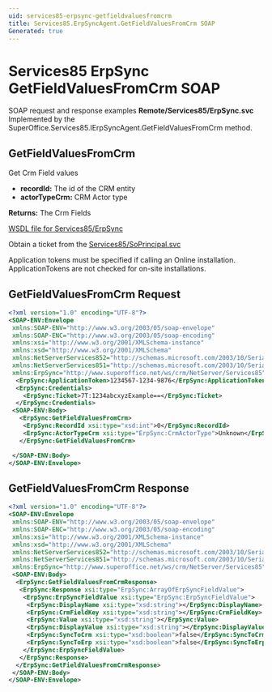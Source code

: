 ```yaml
---
uid: services85-erpsync-getfieldvaluesfromcrm
title: Services85.ErpSyncAgent.GetFieldValuesFromCrm SOAP
Generated: true
---
```


# Services85 ErpSync GetFieldValuesFromCrm SOAP

SOAP request and response examples **Remote/Services85/ErpSync.svc**
Implemented by the <see cref="M:SuperOffice.Services85.IErpSyncAgent.GetFieldValuesFromCrm">SuperOffice.Services85.IErpSyncAgent.GetFieldValuesFromCrm</see> method.

## GetFieldValuesFromCrm

Get Crm Field values

* **recordId:** The id of the CRM entity
* **actorTypeCrm:** CRM Actor type

**Returns:** The Crm Fields


[WSDL file for Services85/ErpSync](../Services85-ErpSync.md)

Obtain a ticket from the [Services85/SoPrincipal.svc](../SoPrincipal/SoPrincipal.md)

Application tokens must be specified if calling an Online installation. ApplicationTokens are not checked for on-site installations.

## GetFieldValuesFromCrm Request

```xml
<?xml version="1.0" encoding="UTF-8"?>
<SOAP-ENV:Envelope
 xmlns:SOAP-ENV="http://www.w3.org/2003/05/soap-envelope"
 xmlns:SOAP-ENC="http://www.w3.org/2003/05/soap-encoding"
 xmlns:xsi="http://www.w3.org/2001/XMLSchema-instance"
 xmlns:xsd="http://www.w3.org/2001/XMLSchema"
 xmlns:NetServerServices852="http://schemas.microsoft.com/2003/10/Serialization/Arrays"
 xmlns:NetServerServices851="http://schemas.microsoft.com/2003/10/Serialization/"
 xmlns:ErpSync="http://www.superoffice.net/ws/crm/NetServer/Services85">
  <ErpSync:ApplicationToken>1234567-1234-9876</ErpSync:ApplicationToken>
  <ErpSync:Credentials>
    <ErpSync:Ticket>7T:1234abcxyzExample==</ErpSync:Ticket>
  </ErpSync:Credentials>
 <SOAP-ENV:Body>
   <ErpSync:GetFieldValuesFromCrm>
    <ErpSync:RecordId xsi:type="xsd:int">0</ErpSync:RecordId>
    <ErpSync:ActorTypeCrm xsi:type="ErpSync:CrmActorType">Unknown</ErpSync:ActorTypeCrm>
   </ErpSync:GetFieldValuesFromCrm>

 </SOAP-ENV:Body>
</SOAP-ENV:Envelope>

```


## GetFieldValuesFromCrm Response

```xml
<?xml version="1.0" encoding="UTF-8"?>
<SOAP-ENV:Envelope
 xmlns:SOAP-ENV="http://www.w3.org/2003/05/soap-envelope"
 xmlns:SOAP-ENC="http://www.w3.org/2003/05/soap-encoding"
 xmlns:xsi="http://www.w3.org/2001/XMLSchema-instance"
 xmlns:xsd="http://www.w3.org/2001/XMLSchema"
 xmlns:NetServerServices852="http://schemas.microsoft.com/2003/10/Serialization/Arrays"
 xmlns:NetServerServices851="http://schemas.microsoft.com/2003/10/Serialization/"
 xmlns:ErpSync="http://www.superoffice.net/ws/crm/NetServer/Services85">
 <SOAP-ENV:Body>
  <ErpSync:GetFieldValuesFromCrmResponse>
   <ErpSync:Response xsi:type="ErpSync:ArrayOfErpSyncFieldValue">
    <ErpSync:ErpSyncFieldValue xsi:type="ErpSync:ErpSyncFieldValue">
     <ErpSync:DisplayName xsi:type="xsd:string"></ErpSync:DisplayName>
     <ErpSync:CrmFieldKey xsi:type="xsd:string"></ErpSync:CrmFieldKey>
     <ErpSync:Value xsi:type="xsd:string"></ErpSync:Value>
     <ErpSync:DisplayValue xsi:type="xsd:string"></ErpSync:DisplayValue>
     <ErpSync:SyncToCrm xsi:type="xsd:boolean">false</ErpSync:SyncToCrm>
     <ErpSync:SyncToErp xsi:type="xsd:boolean">false</ErpSync:SyncToErp>
    </ErpSync:ErpSyncFieldValue>
   </ErpSync:Response>
  </ErpSync:GetFieldValuesFromCrmResponse>
 </SOAP-ENV:Body>
</SOAP-ENV:Envelope>

```

